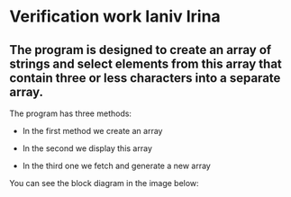# Verification work **Ianiv Irina**

## The program is designed to create an array of strings and select elements from this array that contain three or less characters into a separate array.



The program has three methods:

* In the first method we create an array

* In the second we display this array

* In the third one we fetch and generate a new array



You can see the block diagram in the image below:

